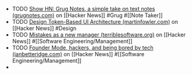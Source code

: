 - TODO [Show HN: Grug Notes, a simple take on text notes (grugnotes.com)](https://news.ycombinator.com/item?id=41279691) on [[Hacker News]] #Grug #[[Note Taker]]
- TODO [Design Token-Based UI Architecture (martinfowler.com)](https://news.ycombinator.com/item?id=42445834) on [[Hacker News]] #Design
- TODO [Mistakes as a new manager (terriblesoftware.org)](https://news.ycombinator.com/item?id=42341506) on [[Hacker News]] #[[Software Engineering/Management]]
- TODO [Founder Mode, hackers, and being bored by tech (ianbetteridge.com)](https://news.ycombinator.com/item?id=41540984) on [[Hacker News]] #[[Software Engineering/Management]]
-